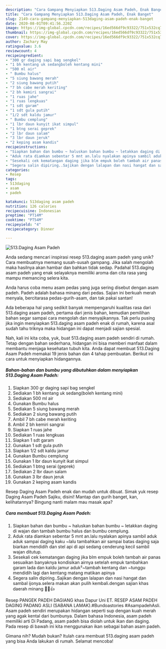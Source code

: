 ```yaml
---
description: "Cara Gampang Menyiapkan 513.Daging Asam Padeh, Enak Banget"
title: "Cara Gampang Menyiapkan 513.Daging Asam Padeh, Enak Banget"
slug: 2149-cara-gampang-menyiapkan-513daging-asam-padeh-enak-banget
date: 2020-08-01T09:41:56.220Z
image: https://img-global.cpcdn.com/recipes/16ed566df9c93322/751x532cq70/513daging-asam-padeh-foto-resep-utama.jpg
thumbnail: https://img-global.cpcdn.com/recipes/16ed566df9c93322/751x532cq70/513daging-asam-padeh-foto-resep-utama.jpg
cover: https://img-global.cpcdn.com/recipes/16ed566df9c93322/751x532cq70/513daging-asam-padeh-foto-resep-utama.jpg
author: Zachary May
ratingvalue: 3.6
reviewcount: 4
recipeingredient:
- "300 gr daging sapi bag sengkel"
- "1 bh kentang uk sedangboleh kentang mini"
- "500 ml air"
- " Bumbu halus"
- "5 siung bawang merah"
- "2 siung bawang putih"
- "7 bh cabe merah keriting"
- "2 bh kemiri sangrai"
- "1 ruas jahe"
- "1 ruas lengkuas"
- "1 sdt garam"
- "1 sdt gula putih"
- "1/2 sdt kaldu jamur"
- " Bumbu cemplung"
- "1 lbr daun kunyit ikat simpul"
- "1 btng serai geprek"
- "2 lbr daun salam"
- "3 lbr daun jeruk"
- "2 keping asam kandis"
recipeinstructions:
- "Siapkan bahan dan bumbu ~ haluskan bahan bumbu ~ letakkan daging di wajan dan tambah bumbu halus dan bumbu cemplung."
- "Aduk rata diamkan sebentar 5 mnt an.lalu nyalakan apinya sambil aduk aduk sampai daging kaku ~lalu tambahkan air sampai batas daging saja biarkan mendidih dan stel api di api sedang cenderung kecil sambil wajan ditutup."
- "Sesekali cek kematangan daging jika blm empuk boleh tambah air panas sesuaikan banyaknya kondisikan airnya setelah empuk tambahkan garam lada dan kaldu jamur aduk²~tambah kentang dan ~tunggu mendidih lagi dan kentang matang matikan apinya"
- "Segera salin dipiring..Sajikan dengan lalapan dan nasi hangat dan sambal ijonya.selera makan akan pulih kembali.dengan sajian khas daerah minang 🤲😃👍"
categories:
- Resep
tags:
- 513daging
- asam
- padeh

katakunci: 513daging asam padeh 
nutrition: 126 calories
recipecuisine: Indonesian
preptime: "PT14M"
cooktime: "PT54M"
recipeyield: "4"
recipecategory: Dinner

---
```



![513.Daging Asam Padeh](https://img-global.cpcdn.com/recipes/16ed566df9c93322/751x532cq70/513daging-asam-padeh-foto-resep-utama.jpg)

Anda sedang mencari inspirasi resep 513.daging asam padeh yang unik? Cara membuatnya memang susah-susah gampang. Jika salah mengolah maka hasilnya akan hambar dan bahkan tidak sedap. Padahal 513.daging asam padeh yang enak selayaknya memiliki aroma dan cita rasa yang mampu memancing selera kita.

Anda harus coba menu asam pedas yang juga sering disebut dengan asam padeh. Padeh adalah bahasa minang dari pedas. Sajian ini berkuah merah menyala, bercitarasa pedas-gurih-asam, dan tak pakai santan!

Ada beberapa hal yang sedikit banyak mempengaruhi kualitas rasa dari 513.daging asam padeh, pertama dari jenis bahan, kemudian pemilihan bahan segar sampai cara mengolah dan menyajikannya. Tak perlu pusing jika ingin menyiapkan 513.daging asam padeh enak di rumah, karena asal sudah tahu triknya maka hidangan ini dapat menjadi sajian spesial.


Nah, kali ini kita coba, yuk, buat 513.daging asam padeh sendiri di rumah. Tetap dengan bahan sederhana, hidangan ini bisa memberi manfaat dalam membantu menjaga kesehatan tubuh kita. Anda dapat membuat 513.Daging Asam Padeh memakai 19 jenis bahan dan 4 tahap pembuatan. Berikut ini cara untuk menyiapkan hidangannya.

<!--inarticleads1-->

##### Bahan-bahan dan bumbu yang dibutuhkan dalam menyiapkan 513.Daging Asam Padeh:

1. Siapkan 300 gr daging sapi bag sengkel
1. Sediakan 1 bh kentang uk sedang(boleh kentang mini)
1. Sediakan 500 ml air
1. Gunakan  Bumbu halus
1. Sediakan 5 siung bawang merah
1. Sediakan 2 siung bawang putih
1. Ambil 7 bh cabe merah keriting
1. Ambil 2 bh kemiri sangrai
1. Siapkan 1 ruas jahe
1. Sediakan 1 ruas lengkuas
1. Siapkan 1 sdt garam
1. Gunakan 1 sdt gula putih
1. Siapkan 1/2 sdt kaldu jamur
1. Gunakan  Bumbu cemplung
1. Gunakan 1 lbr daun kunyit ikat simpul
1. Sediakan 1 btng serai (geprek)
1. Sediakan 2 lbr daun salam
1. Gunakan 3 lbr daun jeruk
1. Gunakan 2 keping asam kandis


Resep Daging Asam Padeh enak dan mudah untuk dibuat. Simak yuk resep Daging Asam Padeh Sajiku, disini! Mantap dan gurih banget, kan, kelihatannya? Bingung nanti malam mau masak apa? 

<!--inarticleads2-->

##### Cara membuat 513.Daging Asam Padeh:

1. Siapkan bahan dan bumbu ~ haluskan bahan bumbu ~ letakkan daging di wajan dan tambah bumbu halus dan bumbu cemplung.
1. Aduk rata diamkan sebentar 5 mnt an.lalu nyalakan apinya sambil aduk aduk sampai daging kaku ~lalu tambahkan air sampai batas daging saja biarkan mendidih dan stel api di api sedang cenderung kecil sambil wajan ditutup.
1. Sesekali cek kematangan daging jika blm empuk boleh tambah air panas sesuaikan banyaknya kondisikan airnya setelah empuk tambahkan garam lada dan kaldu jamur aduk²~tambah kentang dan ~tunggu mendidih lagi dan kentang matang matikan apinya
1. Segera salin dipiring..Sajikan dengan lalapan dan nasi hangat dan sambal ijonya.selera makan akan pulih kembali.dengan sajian khas daerah minang 🤲😃👍


Resep PANGEK PADEH DAGIANG khas Dapur Uni ET. RESEP ASAM PADEH DAGING PADANG ASLI (SABANA LAMAK).#Bundoastories #AsampadehAsli. Asam padeh sendiri merupakan hidangan seperti sup dengan kuah merah yang agak kental dari bumbunya. Dalam bahasa Indonesia, asam padeh memiliki arti Di Padang, asam padeh bisa diolah untuk ikan dan daging. Pada resep di bawah ini kita menggunakan ikan sebagai bahan asam padeh. 

Gimana nih? Mudah bukan? Itulah cara membuat 513.daging asam padeh yang bisa Anda lakukan di rumah. Selamat mencoba!
